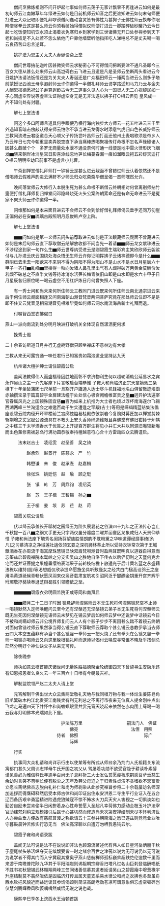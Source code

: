 <!-- { "loadSidebar": true } -->
　　僧问烹佛炼祖则不问开炉起七事如何师云荡子无家计飘零不再逢进云如何是最初句师云江南嫩草年年绿进云如何是目前机师云知音之后更谁知进云如何末句师便打进云大众记取即便礼拜啰谟僧问蠢动含灵皆有佛性为甚狗子无佛性师云换却你眼睛僧竖拳云这是甚么师云你须看破始得僧拟议师便打进云一脚踏碎破砂罐乃云今日起七吃饭便知机饮水须止渴着衣免寒归乡到家学到三世诸佛无开口处参禅参到天下老和尚插足不入处若不恁么依他门户靠他墙壁听他指挥吃人涕唾总不是丈夫喝一喝云良药苦口忠言逆耳。

　　姚护法为恩主关太夫人寿诞设斋上堂

　　僧问世尊拈花迦叶因甚微笑师云求秘密心不可得僧问把断要津不通凡圣即今三百女大德从甚么处来师云山高岂碍白云飞进云且道是凡是圣师云坐断两头看进云今日姚护法请法饭僧还是为关太夫人寿诞还是广众福田师云一锤两当进云么则多子塔前蒙授记西池王母享遐龄师云许你道得一半僧礼拜师云访学路遥知马力乃云与金夫人酬恩报德愿祝公子寿算遐龄古今无二道事久见人心为一国贤人无二心视黎民如一子心同虚空界说等虚空法证得虚空身无是无非法遂以拂子打○相云但见
皇风成一片不知何处有封疆。

　　解七上堂法语

　　问这个多口阿师且道具何手眼便乃横行海内独步大方师云一花五叶进云三千里外遇知音暗击傍敲认得亲师云怕你不承当进云龙得水时添意气虎归山色长威狞师云三教同流进云君臣道合天心顺父子传扬世叶昌师云打面还他州土麦唱歌须是帝乡人乃云昨日七完今朝重显卖弄脱空直下承当痛棒热喝聚祖传灯命根不忘名声碌碌诸人因甚么觑破个个　多罗无商量处水泄不通没柰何时通一线便是地中雷火律形灰飞烟发▆晓来朝岸冰消皇宫日影喜添线忽地笋长梅蔓春漏一痕如溜眼云拖五彩舒天遥打○相云明明空劫已前事不是虚言小儿曹。

　　午斋到禅堂僧礼拜师打一钟锤云是甚么进云觌面不曾错过师云认着依然还不是僧喝师云假难声韵进云满鼾不少师云归众吃斋斋毕僧呈偈一首师嘿然允许。

　　晚间落堂师云大修行入本脱生死为甚么命根不断僧云终朝相对何曾离别师拈竹篦便打僧礼拜师复归禅堂问邓隐峰烧死火头公案终朝索命还是有命无命进云不是冤家不聚头师云许你道得一半。

　　问维那如何是本来面目进云不会师云不会到恰好僧礼拜师偈云垂手还同万仞崖正偏何必在安▆琉璃古殿照明月忍俊韩卢空上阶。

　　解七上堂法语

　　▆▆问如何是第一义师云问头前荐取进云如何是正法眼藏师云觌面不曾藏进云如何是末后句师云直下荐取僧云结解放收都不问当先一着请▆▆师云龙女献珠进云不涉程途到家一句作么生▆师云世尊纳受进云是则碧霞生瑞彩宾主笑欣欣师云袈裟付与儿孙进云庆云围绕处海众悟无生师云许你证明挥拂子云诸禅德即今是什么▆▆群阴已去未去一阳欲来不来阴不得为阴阳不得为阳山不是山水不是水日月星辰六十甲子一齐打▆乱峰▆里拾得一粒向汝诸人鼻孔里出气有人觑得破万两黄金莫酬价汝若觑不破总之不直半文钱等待冰消水活笋长梅青依旧山即是山水即是水六十甲子日月星辰各归原位喝一喝云虚空不用红炉炼日月何曾失照人下座。

　　有一秀士问和尚未来何所住师云三教同门进云既来何所住师云南北通宗进云来后于何住师云觌面相逢又问南海朝山潮音梵音两洞菩萨究竟在那处师云住即不是是即不住又云梵音见相易潮音见相难毕竟如何师云洞水南流海岳新士礼拜而退。

　　付嘱智西堂衣拂偈曰

燕山一派向南流到处分明月映洲打破机关全体现自然潇洒更何求

　　挽秀士偈

二十余春访斯道日月并行无虚耗野僧只顾坐禅床不意林边有大孝

三教从来无可露穷通一味任君行已知富贵如霜泡道业坚持达九天

　　杭州诸大檀护绅士请住碧霞公启

　　盖闻法教得伟人而盛福缘因胜地而彰不求济物利生何以超轮消劫公延易水之宾永作吴山之主一介先客座下片言敬启台端恭惟
子雍大和尚临济正宗天童嫡派三条椽下十年坐破蒲团七尺单前一旦豁开户牖通人达士尽斗机锋福地名山俱留辙迹埌函赤轴撰宝录于篇篇碧宇金扉建法幢于处处信心极宫阙幨帷富贵之皇▆迥异护法遍宰官眷属风光之上国顿殊固宜慈▆百为如来上机推为大士者也顷以浮杯南海遂尔飞锡西湖两峰三竺洵运会之难邀百劫千生实遭逢之罕觏(吉士)等用是缔缉精蓝结集法倡座设碧云院内径开环翠楼前兰宫廓兹隘巷桂殿依彼崇岩今复购财募匠加以禅堂剪棘斩荆增之丈室密公源流具在不教头上安头香师缔造维艰且喜佛堂有佛旧钳锤于炉韝之中练三千末学洒香水于优昙之上开提百万群生将见小井汇大井以同源旧庵较新庵而出色薰修斋袚苾刍行满功圆恭敬奉持檀越意符心合十方雷动四众云腾谨启。

　　　法末赵吉士　凌绍雯　赵圣善　吴之锜

　　　　　赵承烈　赵景行　陈慈永　严　竹

　　　　　韩懋谦　朱　俊　赵承焘　赵嘉楫

　　　　　徐张珠　姚廷恺　赵　瑜　顾之珽

　　　　　张　镇　韩　芳　周鼎钧　凌绍英

　　　　　赵　苏　王子楫　王智锡　孙之▆

　　　　　王子楣　姜　垓　苏　芢　赵　莳

　　碧霞关院公请启

　　伏以绛云承盖长开祗树之园绿玉为阶久展昙花之谷演四十九年之正法传心岂止千秋提一百八▆之纲又手更无只字两仪虽分躔度二曜并丽寰区龙象咸归人天景仰恭惟
子雍和尚法座下毓秀名闺扬芬望族胜情朗韵不耽粉黛之华味道谭经靡事绮[糸凡]之习慕清凉之净域莲社遄依领玄要之深机狮林萃止所以受持衣钵常次第于王城飘洒香花亦周流于海寓摩珠慧镜已映双眉梵呗潮音时盈两耳既明真以道器自得意而忘筌兹启碧霞禅院本鹫岭之分支实吴山之胜地自洛下传衣以后俨忉利之天暨何克舍宅而还并证菩提之果幢垂缨络表瑞采于前轮枝结檐卜散遥光于后叶冀名蓝之永盛藉法栋以维持(圆)等渴想威仪欣承提命愿施坐具听敷鹿女之经共白门槌高设鸽王之座用涓黄道祗候青軿伏愿凤羽来仪鸾音载肃宝航初引沼同泛于醍醐金钥重开宫齐辉乎玳瑂敬抒葵牍奉迓芝舆曷胜引领瞻依之至。

　　▆▆▆▆碧霞衣弟明圆监院正咸等同和南拜启

　　▆▆腊月二十二日子时因
镜悬辞师涅槃师云本无生死将何涅槃镜悲哀不止师一喝镜默然入定师唤醒问云至今还有涅槃还无涅槃镜云弟子本无生死将何涅槃师云既无生死因何涅槃镜无语师云未梦见在镜云梦后如何师云梦中还说梦中话镜云今日不被和尚瞒却师云非公境界师复问云人人有个影子步步不离因甚么踏不着镜云终朝对面何曾错过师云果然承当得么镜云直下荐取师云荐取个甚么镜云总教伊承当去师云四大本空五蕴非有承当个甚么镜竖一拳师云一把火烧了还有拳头在么镜又竖一拳师一喝镜亦喝师云又向这里躲根镜礼拜而退师以偈付云唤应寻常谁不晓及乎按剑总茫然分明好个神仙诀父子从来无可传。

　　除夜晚参

　　师执如意云稽首能庆诸世间无量殊胜福德聚金轮统御四天下曾施寻生安隐乐还有知恩报恩者么良久云一年三百六十日唯有今朝最吉祥。

　　解制监院领严赵二太夫人请上堂

　　元宵解制千佛出世大众云集两堂敬礼天地与我同根万物与我一体烂生姜陈皂角旧爪篱破木杓江北贵买江南贱卖有利无利总之不离行市夜来无位真人提金刚杵点出飞龙走马遍四天下并怀中和尚蟭螟眼里共赏元宵天晓起来依然在赤肉团上蓦喝一喝云我与灯明佛本光瑞如此下座。

　　　　　　　　　　　　　护法陈万里
　　　　　　　　　　嗣法门人　佛证
　　　　　　　　　　　　　　　佛亮
　　　　　　　　　　　　法侄　用照
　　　　　　　　　　　　侍者　佛照
　　　　　　　　　　　　　　　际广
　　　　　　　　　　　　　　　际辉

　　行实

　　执事同大众礼请和尚详示行由以使某等有所式从师曰余乃荆门人氏祖籍关东流寓都门甚久父周讳志祥母牛氏开国之初父从
驾屡着功勋不欲受官隐于耕读朴素醇谨见善必为雅信释氏年逾半百尚无子息拜祈三大士发弘誓愿虔祝求嗣感菩萨垂慈生余幼时言笑不苟稍长便有脱尘之志年及笄父母迫之于归素性贞洁不贪嗜欲不恋富贵立愿长斋绣佛奋志脱白礼补仁和尚为师剃染从此参究禅旨参将二十余载屡访名师深加追拶而得膺碍释然后受本师古律和尚印证出住永安洪恩二寺生平行业证入在五台辽西备历艰辛勇猛精进险遇虎狼贼寇不惊不怖水火刀兵天灾人害视之一切俱淡如也勤苦自励未尝肯偷半日闲拚着身心性命誓愿入圣超凡幸荷佛力感动金枝玉叶护法宰官助建梵刹稍立规模接引后昆于心甚切然而修造尚未次第安禅结制未尽本怀利济世人亦尝曲垂方便故有慈航普渡之称欲请五十三参并朝南海之愿已遂兹则竞竞业业唯守暮鼓晨钟苦修实行恐无当　佛法高深聊以自遣万勿哂我愚钝云尔。

　　碧霞子雍和尚语录跋

　　盖闻无法可说是法不在说说即非法也顾源流著述代有伟人如日星河岳炳丽千秋于麈尾杖头杀活纵夺天花缤馥要皆一时之绪余百世之津筏以说为无可说仍以无可说为说学者不得其门而入宁冀窥其堂奥乎燕山慈航禅师孤标巍耸超轶绝伦逾数千里而来游于南瞻普陀陟九华其于平阳瑞岩则谒祖朝宗瓣香扫塔凡过名山巨刹登临酬唱纸不胜书初秋憩锡武林翱翔两峰三竺间诸善信慕其道者延请吴山之碧霞庵中增葺椽宇升座结制莫不翕然皈依是固临济灯传且属天童支系易水律公和尚之衣拂也冬至虽舟西水钦挹风貌近而益远读其参询偈颂则简洁高朗老劲苍凉可谓意象俱忘虚空顿碎岂仅慧剑腾辉香风吹萎喁喁然咸悟无说之说也哉。

　　康熙辛巳季冬上浣西水王治顿首跋
